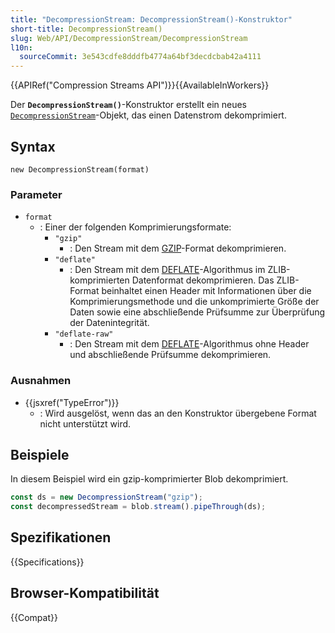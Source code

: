 ```yaml
---
title: "DecompressionStream: DecompressionStream()-Konstruktor"
short-title: DecompressionStream()
slug: Web/API/DecompressionStream/DecompressionStream
l10n:
  sourceCommit: 3e543cdfe8dddfb4774a64bf3decdcbab42a4111
---
```


{{APIRef("Compression Streams API")}}{{AvailableInWorkers}}

Der **`DecompressionStream()`**-Konstruktor erstellt ein neues [`DecompressionStream`](/de/docs/Web/API/DecompressionStream)-Objekt, das einen Datenstrom dekomprimiert.

## Syntax

```js-nolint
new DecompressionStream(format)
```

### Parameter

- `format`
  - : Einer der folgenden Komprimierungsformate:
    - `"gzip"`
      - : Den Stream mit dem [GZIP](https://www.rfc-editor.org/rfc/rfc1952)-Format dekomprimieren.
    - `"deflate"`
      - : Den Stream mit dem [DEFLATE](https://www.rfc-editor.org/rfc/rfc1950)-Algorithmus im ZLIB-komprimierten Datenformat dekomprimieren.
        Das ZLIB-Format beinhaltet einen Header mit Informationen über die Komprimierungsmethode und die unkomprimierte Größe der Daten sowie eine abschließende Prüfsumme zur Überprüfung der Datenintegrität.
    - `"deflate-raw"`
      - : Den Stream mit dem [DEFLATE](https://www.rfc-editor.org/rfc/rfc1951)-Algorithmus ohne Header und abschließende Prüfsumme dekomprimieren.

### Ausnahmen

- {{jsxref("TypeError")}}
  - : Wird ausgelöst, wenn das an den Konstruktor übergebene Format nicht unterstützt wird.

## Beispiele

In diesem Beispiel wird ein gzip-komprimierter Blob dekomprimiert.

```js
const ds = new DecompressionStream("gzip");
const decompressedStream = blob.stream().pipeThrough(ds);
```

## Spezifikationen

{{Specifications}}

## Browser-Kompatibilität

{{Compat}}
